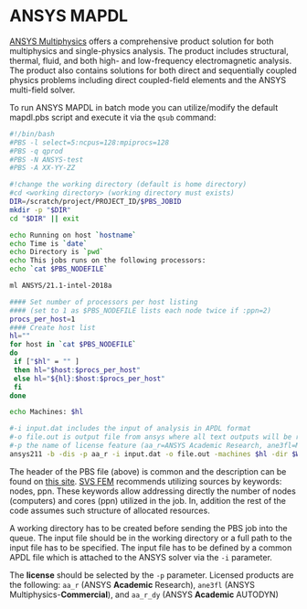 # ANSYS MAPDL

[ANSYS Multiphysics][a] offers a comprehensive product solution for both multiphysics and single-physics analysis. The product includes structural, thermal, fluid, and both high- and low-frequency electromagnetic analysis. The product also contains solutions for both direct and sequentially coupled physics problems including direct coupled-field elements and the ANSYS multi-field solver.

To run ANSYS MAPDL in batch mode you can utilize/modify the default mapdl.pbs script and execute it via the `qsub` command:

```bash
#!/bin/bash
#PBS -l select=5:ncpus=128:mpiprocs=128
#PBS -q qprod
#PBS -N ANSYS-test
#PBS -A XX-YY-ZZ

#!change the working directory (default is home directory)
#cd <working directory> (working directory must exists)
DIR=/scratch/project/PROJECT_ID/$PBS_JOBID
mkdir -p "$DIR"
cd "$DIR" || exit

echo Running on host `hostname`
echo Time is `date`
echo Directory is `pwd`
echo This jobs runs on the following processors:
echo `cat $PBS_NODEFILE`

ml ANSYS/21.1-intel-2018a

#### Set number of processors per host listing
#### (set to 1 as $PBS_NODEFILE lists each node twice if :ppn=2)
procs_per_host=1
#### Create host list
hl=""
for host in `cat $PBS_NODEFILE`
do
 if ["$hl" = "" ]
 then hl="$host:$procs_per_host"
 else hl="${hl}:$host:$procs_per_host"
 fi
done

echo Machines: $hl

#-i input.dat includes the input of analysis in APDL format
#-o file.out is output file from ansys where all text outputs will be redirected
#-p the name of license feature (aa_r=ANSYS Academic Research, ane3fl=Multiphysics(commercial), aa_r_dy=Academic AUTODYN)
ansys211 -b -dis -p aa_r -i input.dat -o file.out -machines $hl -dir $WORK_DIR
```

The header of the PBS file (above) is common and the description can be found on [this site][1]. [SVS FEM][b] recommends utilizing sources by keywords: nodes, ppn. These keywords allow addressing directly the number of nodes (computers) and cores (ppn) utilized in the job. In, addition the rest of the code assumes such structure of allocated resources.

A working directory has to be created before sending the PBS job into the queue. The input file should be in the working directory or a full path to the input file has to be specified. The input file has to be defined by a common APDL file which is attached to the ANSYS solver via the `-i` parameter.

The **license** should be selected by the `-p` parameter. Licensed products are the following: `aa_r` (ANSYS **Academic** Research), `ane3fl` (ANSYS Multiphysics-**Commercial**), and `aa_r_dy` (ANSYS **Academic** AUTODYN)

[1]: ../../../general/resources-allocation-policy.md

[a]: http://www.ansys.com/products/multiphysics
[b]: http://www.svsfem.cz
